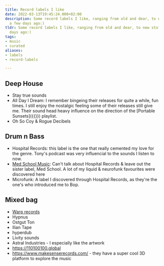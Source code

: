 ```yaml
---
title: Record labels I like
date: 2022-03-13T19:45:24.000+02:00
description: Some record labels I like, ranging from old and dear, to new stuff from
  a few days ago:)
tldr: Some record labels I like, ranging from old and dear, to new stuff from a few
  days ago:)
tags:
- music
- curated
aliases:
- labels
- record-labels

---
```

## Deep House

* Stay true sounds
* All Day I Dream: I remember bingeing their releases for quite a while, fun times. I still enjoy the nostalgic feeling some of their releases still give me. Their sound head heavy influence on the direction of the [Portable Sunsets]({{<ref portable-sunsets>}}) playlist.
* Oh So Coy & Rogue Decibels

## Drum n Bass

* Hospital Records: this label is the one that really cemented my love for the genre. Tony's podcast was very influencial to the sounds I listen to now.
* [Med School Music](https://open.spotify.com/playlist/4eghc7Gvxuwi6XzTr4a5Ev?si=eb3bb754d5744d5c): Can't talk about Hospital Records & leave out the sister label, Med School. A lot of my liquid & neurofunk favourites were discovered here
* Microfunk: A label I discovered through Hospital Records, as they're the one's who introduced me to Bop.

## Mixed bag

* [Warp records](https://warp.net/us)
* Hypnus
* Ostgut Ton
* Ilian Tape
* hyperdub
* Livity sounds
* Astral Industries - I especially like the artwork
* <https://110100100.global>
* <https://www.makesenserecords.com/> - they have a super cool 3D platform to explore the music
